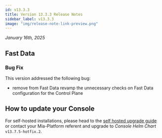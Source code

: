 ```yaml
---
id: v13.3.3
title: Version 13.3.3 Release Notes
sidebar_label: v13.3.3
image: "img/release-note-link-preview.png"
---
```


_January 16th, 2025_

## Fast Data

### Bug Fix

This version addressed the following bug:

* remove from Fast Data revamp the unnecessary checks on Fast Data configuration for the Control Plane

## How to update your Console

For self-hosted installations, please head to the [self hosted upgrade guide](/infrastructure/self-hosted/installation-chart/100_how-to-upgrade.md) or contact your Mia-Platform referent and upgrade to _Console Helm Chart_ `v13.7.5-hotfix.2`.
